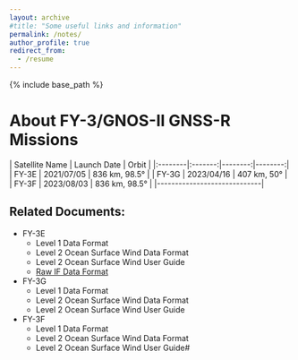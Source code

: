 ```yaml
---
layout: archive
#title: "Some useful links and information"
permalink: /notes/
author_profile: true
redirect_from:
  - /resume
---
```


{% include base_path %}

About FY-3/GNOS-II GNSS-R Missions
======

| Satellite Name | Launch Date | Orbit | 
|:--------|:-------:|--------:|--------:|
| FY-3E   | 2021/07/05   | 836 km, 98.5°  | 
| FY-3G   | 2023/04/16   | 407 km, 50°    | 
| FY-3F   | 2023/08/03   | 836 km, 98.5°  | 
|-----------------------------|

## Related Documents:
* FY-3E
  * Level 1 Data Format
  * Level 2 Ocean Surface Wind Data Format
  * Level 2 Ocean Surface Wind User Guide
  * [Raw IF Data Format](https://huang712.github.io/files/GNOS-II原始采样数据说明.pdf)
* FY-3G
  * Level 1 Data Format
  * Level 2 Ocean Surface Wind Data Format
  * Level 2 Ocean Surface Wind User Guide
* FY-3F
  * Level 1 Data Format
  * Level 2 Ocean Surface Wind Data Format
  * Level 2 Ocean Surface Wind User Guide#
